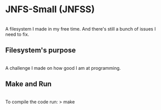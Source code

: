 # JNFS-Small (JNFSS)
<br>
A filesystem I made in my free time.
And there's still a bunch of issues I need to fix.

## Filesystem's purpose
<br>
A challenge I made on how good I am at programming.

## Make and Run
<br>
To compile the code run:
> make